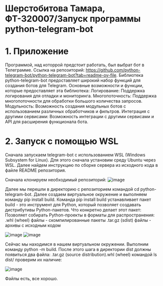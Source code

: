 # Шерстобитова Тамара, ФТ-320007/Запуск программы python-telegram-bot
# 1. Приложение
Программой, над которрой предстоит работать, был выбрат бот в Телеграмме. Ссылка на репозиторий: https://github.com/python-telegram-bot/python-telegram-bot?tab=readme-ov-file.
Библиотека python-telegram-bot предоставляет широкий набор функций для создания ботов для Telegram. 
Основные возможности и функции, которые предоставляет эта библиотека:
Логирование: Поддержка логирования для отладки и мониторинга.
Многопоточность: Поддержка многопоточности для обработки большого количества запросов.
Модульность: Возможность создания модульных ботов с использованием различных обработчиков и фильтров.
Интеграция с другими сервисами: Возможность интеграции с другими сервисами и API для расширения функционала бота.
# 2. Запуск с помощью WSL
Сначала запускаем telegram-bot с использованием WSL (Windows Subsystem for Linux). Для этого сначала установим среду Ubuntu через WSL. Далее найдем инструкцию по сборке сервера из исходного кода в файле README репозитория.

Сначала клонируем необходимый репозиторий:
![image](https://github.com/user-attachments/assets/f71895ec-51df-4119-9682-f1895d8b4c28)


Далее мы перешли в директорию с репозиторием командой cd python-telegram-bot. Далее создаем виртуальное окружение и выполняем команду pip install build. Команда pip install build устанавливает пакет build - это инструмент для Python, который позволяет создавать дистрибутивы Python-пакетов. Что конкретно делает этот пакет:
Позволяет собирать Python-проекты в форматы для распространения:
.whl (wheel) файлы - скомпилированные пакеты
.tar.gz (sdist) файлы - архивы с исходным кодом

![image](https://github.com/user-attachments/assets/04f17f6b-8038-4faa-81dc-9730629e1306)
![image](https://github.com/user-attachments/assets/18245603-ebf3-4342-9b90-de0141354e83)

Сейчас мы находимся в нашем виртуальном окружении. Выполним команду python -m build.
После этого шага в директории dist должны появиться два файла: .tar.gz (source distribution).whl (wheel)
командой ls dist/ проверим их наличие:

![image](https://github.com/user-attachments/assets/94b4b962-c7b5-4767-af85-c7be5707e5bd)

Файлы есть, все хорошо. 

